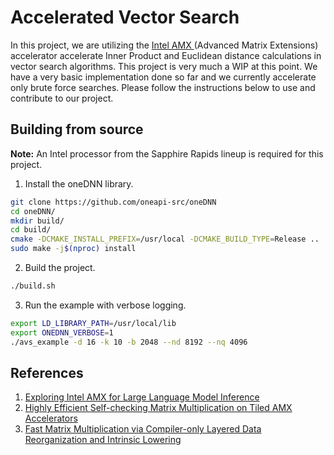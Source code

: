 # Accelerated Vector Search

In this project, we are utilizing the [Intel AMX ](https://www.intel.com/content/dam/www/central-libraries/us/en/documents/2022-12/accelerate-ai-with-amx-sb.pdf)(Advanced Matrix Extensions) accelerator accelerate
Inner Product and Euclidean distance calculations in vector search algorithms. This project is very much a WIP at this point. We have a very basic implementation done so far and we currently accelerate
only brute force searches. Please follow the instructions below to use and contribute to our project.

## Building from source

**Note:** An Intel processor from the Sapphire Rapids lineup is required for this project.

1. Install the oneDNN library.

```bash
git clone https://github.com/oneapi-src/oneDNN
cd oneDNN/
mkdir build/
cd build/
cmake -DCMAKE_INSTALL_PREFIX=/usr/local -DCMAKE_BUILD_TYPE=Release ..
sudo make -j$(nproc) install
```

2. Build the project.
```bash
./build.sh
```

3. Run the example with verbose logging.
```bash
export LD_LIBRARY_PATH=/usr/local/lib
export ONEDNN_VERBOSE=1
./avs_example -d 16 -k 10 -b 2048 --nd 8192 --nq 4096
```

## References

1. [Exploring Intel AMX for Large Language Model Inference](http://ieeexplore.ieee.org/document/10538369)
2. [Highly Efficient Self-checking Matrix Multiplication on Tiled AMX Accelerators](https://dl.acm.org/doi/10.1145/3633332)
3. [Fast Matrix Multiplication via Compiler-only Layered Data Reorganization and Intrinsic Lowering](https://arxiv.org/pdf/2305.18236)
